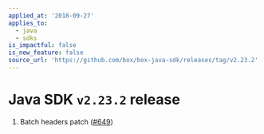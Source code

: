 ```yaml
---
applied_at: '2018-09-27'
applies_to:
  - java
  - sdks
is_impactful: false
is_new_feature: false
source_url: 'https://github.com/box/box-java-sdk/releases/tag/v2.23.2'
---
```

# Java SDK `v2.23.2` release

1. Batch headers patch ([#649](https://github.com/box/box-java-sdk/pull/649))